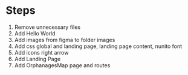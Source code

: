 # Steps

1. Remove unnecessary files
2. Add Hello World
3. Add images from figma to folder images
4. Add css global and landing page, landing page content, nunito font
5. Add icons right arrow
6. Add Landing Page
7. Add OrphanagesMap page and routes
